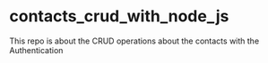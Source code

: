 # contacts_crud_with_node_js
This repo is about the CRUD operations about the contacts with the Authentication
